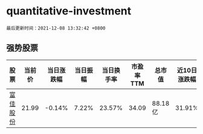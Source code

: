 # quantitative-investment

`最后更新时间：2021-12-08 13:32:42 +0800`

## 强势股票

|股票|当前价|当日涨跌幅|当日振幅|当日换手率|市盈率TTM|总市值|近10日涨跌幅|
|----|----|----|----|----|----|----|----|
|[富佳股份](https://xueqiu.com/S/SH603219)|21.99|-0.14%|7.22%|23.57%|34.09|88.18亿|31.91%|
